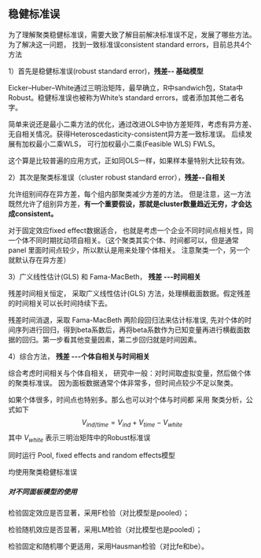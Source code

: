 ## 稳健标准误

为了理解聚类稳健标准误，需要大致了解目前解决标准误不足，发展了哪些方法。为了解决这一问题， 找到一致标准误consistent standard errors，目前总共4个方法

1）首先是稳健标准误(robust standard error)，**残差-- 基础模型**

Eicker–Huber–White通过三明治矩阵，最早确立，R中sandwich包，Stata中Robust。稳健标准误也被称为White’s standard errors，或者添加其他二者名字。

简单来说还是最小二乘方法的优化，通过改进OLS中协方差矩阵，考虑有异方差、无自相关情况。获得Heteroscedasticity-consistent异方差一致标准误。 后续发展有加权最小二乘WLS， 可行加权最小二乘(Feasible WLS) FWLS。

这个算是比较普遍的应用方式，正如同OLS一样，如果样本量特别大比较有效。

2）其次是聚类标准误（cluster robust standard error），**残差--自相关**

允许组别间存在异方差，每个组内部聚类减少方差的方法。 但是注意，这一方法既然允许了组别异方差，**有一个重要假设，那就是cluster数量趋近无穷，才会达成consistent。**

对于固定效应fixed effect数据适合， 也就是考虑一个企业不同时间点相关性，同一个体不同时期扰动项自相关。（这个聚类其实个体、时间都可以，但是通常panel 里面时间点较少，所以默认是用来处理个体相关。 注意聚类一个，另一个就默认存在异方差）

3）广义线性估计(GLS) 和 Fama-MacBeth， **残差 ---时间相关**

残差时间相关恒定， 采取广义线性估计(GLS) 方法，处理横截面数据。假定残差的时间相关可以长时间持续下去。

残差时间消退，采取 Fama-MacBeth 两阶段回归法来估计标准误, 先对个体的时间序列进行回归，得到beta系数后，再将beta系数作为已知变量再进行横截面数据的回归。第一步看其他变量因素，第二步回归就是时间因素。

4）综合方法， **残差 ---个体自相关与时间相关**

综合考虑时间相关与个体自相关， 研究中一般：对时间取虚拟变量，然后做个体的聚类标准误。    因为面板数据通常个体非常多，但时间点较少不足以聚类。

如果个体很多，时间点也特别多。那么也可以对个体与时间都 采用 聚类分析，公式如下
$$
V_{ind/time} = V_{ind}+V_{time}-V_{white}
$$
其中 $V_{white}$ 表示三明治矩阵中的Robust标准误



同时运行 Pool, fixed effects and random effects模型

均使用聚类稳健标准误

##### 对不同面板模型的使用

检验固定效应是否显著，采用F检验（对比模型是pooled）；

检验随机效应是否显著，采用LM检验（对比模型也是pooled）；

检验固定和随机哪个更适用，采用Hausman检验（对比fe和be）。